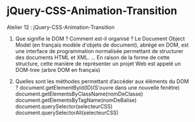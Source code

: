 # jQuery-CSS-Animation-Transition
Atelier 12 : jQuery-CSS-Animation-Transition
1. Que signifie le DOM ? Comment est-il organisé ?
Le Document Object Model (en français modèle d'objets de document), abrégé en DOM, est une interface de programmation normalisée permettant de structurer des documents HTML et XML. ... En raison de la forme de cette structure, cette manière de représenter un projet Web est appelé un DOM-tree (arbre DOM en français)

2. Quelles sont les méthodes permettant d’accéder aux éléments du DOM ?
document.getElementById(ID)(S'ouvre dans une nouvelle fenêtre)
document.getElementsByClassName(nomDeClasse)
document.getElementsByTagName(nomDeBalise)
document.querySelector(selecteurCSS)
document.querySelectorAll(selecteurCSS)
